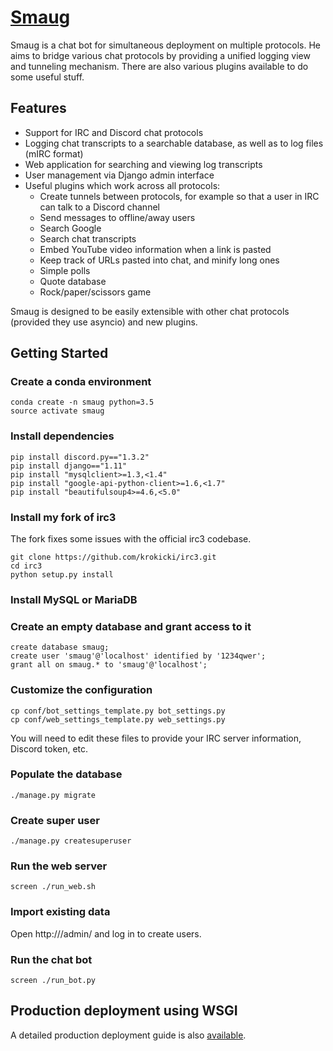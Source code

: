 # [Smaug](http://github.com/krokicki/smaug)

Smaug is a chat bot for simultaneous deployment on multiple protocols. He aims to bridge various chat protocols by providing a unified logging view and tunneling mechanism. There are also various plugins available to do some useful stuff.

## Features

* Support for IRC and Discord chat protocols
* Logging chat transcripts to a searchable database, as well as to log files (mIRC format)
* Web application for searching and viewing log transcripts
* User management via Django admin interface
* Useful plugins which work across all protocols:
    * Create tunnels between protocols, for example so that a user in IRC can talk to a Discord channel
    * Send messages to offline/away users
    * Search Google
    * Search chat transcripts 
    * Embed YouTube video information when a link is pasted
    * Keep track of URLs pasted into chat, and minify long ones
    * Simple polls
    * Quote database
    * Rock/paper/scissors game

Smaug is designed to be easily extensible with other chat protocols (provided they use asyncio) and new plugins.

## Getting Started

### Create a conda environment
```
conda create -n smaug python=3.5
source activate smaug
```

### Install dependencies
```
pip install discord.py=="1.3.2"
pip install django=="1.11"
pip install "mysqlclient>=1.3,<1.4"
pip install "google-api-python-client>=1.6,<1.7"
pip install "beautifulsoup4>=4.6,<5.0"
```

### Install my fork of irc3
The fork fixes some issues with the official irc3 codebase.
```
git clone https://github.com/krokicki/irc3.git
cd irc3
python setup.py install
```

### Install MySQL or MariaDB

### Create an empty database and grant access to it

```
create database smaug;
create user 'smaug'@'localhost' identified by '1234qwer';
grant all on smaug.* to 'smaug'@'localhost';
```

### Customize the configuration
```
cp conf/bot_settings_template.py bot_settings.py
cp conf/web_settings_template.py web_settings.py
```
You will need to edit these files to provide your IRC server information, Discord token, etc.

### Populate the database
```
./manage.py migrate
```

### Create super user
```
./manage.py createsuperuser
```

### Run the web server
```
screen ./run_web.sh
```

### Import existing data

Open http://<yourhost>/admin/ and log in to create users.

### Run the chat bot
```
screen ./run_bot.py
```

## Production deployment using WSGI

A detailed production deployment guide is also [available](DEPLOY.md).

